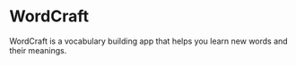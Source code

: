 # WordCraft

WordCraft is a vocabulary building app that helps you learn new words and their meanings. 


